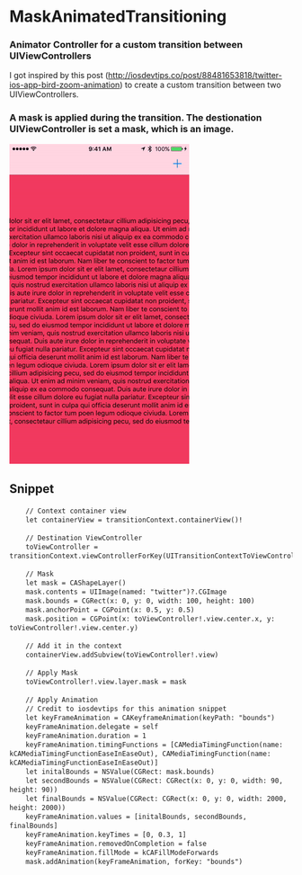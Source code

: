 # MaskAnimatedTransitioning

### Animator Controller for a custom transition between UIViewControllers

I got inspired by this post (http://iosdevtips.co/post/88481653818/twitter-ios-app-bird-zoom-animation) to create a custom transition between two UIViewControllers.

### A mask is applied during the transition. The destionation UIViewController is set a mask, which is an image.

![](https://raw.githubusercontent.com/dannyYassine/MaskAnimatedTransitioning/master/mask_away2.gif)

## Snippet

        // Context container view
        let containerView = transitionContext.containerView()!
        
        // Destination ViewController
        toViewController = transitionContext.viewControllerForKey(UITransitionContextToViewControllerKey)
        
        // Mask
        let mask = CAShapeLayer()
        mask.contents = UIImage(named: "twitter")?.CGImage
        mask.bounds = CGRect(x: 0, y: 0, width: 100, height: 100)
        mask.anchorPoint = CGPoint(x: 0.5, y: 0.5)
        mask.position = CGPoint(x: toViewController!.view.center.x, y: toViewController!.view.center.y)
        
        // Add it in the context
        containerView.addSubview(toViewController!.view)
        
        // Apply Mask
        toViewController!.view.layer.mask = mask
        
        // Apply Animation
        // Credit to iosdevtips for this animation snippet
        let keyFrameAnimation = CAKeyframeAnimation(keyPath: "bounds")
        keyFrameAnimation.delegate = self
        keyFrameAnimation.duration = 1
        keyFrameAnimation.timingFunctions = [CAMediaTimingFunction(name: kCAMediaTimingFunctionEaseInEaseOut), CAMediaTimingFunction(name: kCAMediaTimingFunctionEaseInEaseOut)]
        let initalBounds = NSValue(CGRect: mask.bounds)
        let secondBounds = NSValue(CGRect: CGRect(x: 0, y: 0, width: 90, height: 90))
        let finalBounds = NSValue(CGRect: CGRect(x: 0, y: 0, width: 2000, height: 2000))
        keyFrameAnimation.values = [initalBounds, secondBounds, finalBounds]
        keyFrameAnimation.keyTimes = [0, 0.3, 1]
        keyFrameAnimation.removedOnCompletion = false
        keyFrameAnimation.fillMode = kCAFillModeForwards
        mask.addAnimation(keyFrameAnimation, forKey: "bounds")

